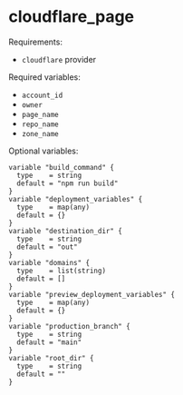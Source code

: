 # cloudflare_page

Requirements:
- `cloudflare` provider

Required variables:
- `account_id`
- `owner`
- `page_name`
- `repo_name`
- `zone_name`

Optional variables:
```
variable "build_command" {
  type    = string
  default = "npm run build"
}
variable "deployment_variables" {
  type    = map(any)
  default = {}
}
variable "destination_dir" {
  type    = string
  default = "out"
}
variable "domains" {
  type    = list(string)
  default = []
}
variable "preview_deployment_variables" {
  type    = map(any)
  default = {}
}
variable "production_branch" {
  type    = string
  default = "main"
}
variable "root_dir" {
  type    = string
  default = ""
}
```
